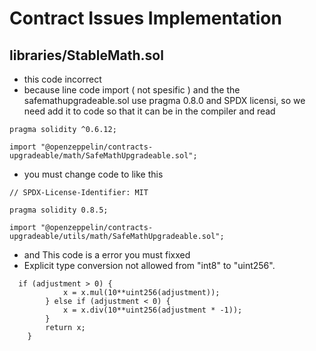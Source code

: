 # Contract Issues Implementation

## libraries/StableMath.sol
- this code incorrect 
- because line code import ( not spesific ) and the the safemathupgradeable.sol use pragma 0.8.0 and SPDX licensi, so we need add it to code so that it can be in the compiler and read 
```solidity
pragma solidity ^0.6.12;

import "@openzeppelin/contracts-upgradeable/math/SafeMathUpgradeable.sol";

```
-  you must change code to like this 
```solidity
// SPDX-License-Identifier: MIT

pragma solidity 0.8.5;

import "@openzeppelin/contracts-upgradeable/utils/math/SafeMathUpgradeable.sol";

```


- and This code is a error you must fixxed
- Explicit type conversion not allowed from "int8" to "uint256".
```solidity
  if (adjustment > 0) {
            x = x.mul(10**uint256(adjustment));
        } else if (adjustment < 0) {
            x = x.div(10**uint256(adjustment * -1));
        }
        return x;
    }
```

